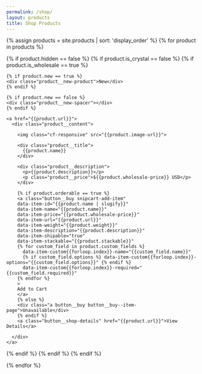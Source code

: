 ```yaml
---
permalink: /shop/
layout: products
title: Shop Products
---
```


{% assign products = site.products | sort: 'display_order' %}
{% for product in products %}

{% if product.hidden == false %}
{% if product.is_crystal == false %}
{% if product.is_wholesale == true %}

<div class="product {% if product.cell_layout == "small" %}product--small{% endif %}">

  <div class="product__container">

    {% if product.new == true %}
    <div class="product__new-product">New</div>
    {% endif %}

    {% if product.new == false %}
    <div class="product__new-spacer"></div>
    {% endif %}

    <a href="{{product.url}}">
      <div class="product__content">

        <img class="cf-responsive" src="{{product.image-url}}">

        <div class="product__title">
          {{product.name}}
        </div>

        <div class="product__description">
          <p>{{product.description}}</p>
          <p class="product__price">${{product.wholesale-price}} USD</p>
        </div>

        {% if product.orderable == true %}
        <a class="button__buy snipcart-add-item"
        data-item-id="{{product.name | slugify}}"
        data-item-name="{{product.name}}"
        data-item-price="{{product.wholesale-price}}"
        data-item-url="{{product.url}}"
        data-item-weight="{{product.weight}}"
        data-item-description="{{product.description}}"
        data-item-shipable="true"
        data-item-stackable="{{product.stackable}}"
        {% for custom_field in product.custom_fields %}
          data-item-custom{{forloop.index}}-name="{{custom_field.name}}"
          {% if custom_field.options %} data-item-custom{{forloop.index}}-options="{{custom_field.options}}" {% endif %}
          data-item-custom{{forloop.index}}-required="{{custom_field.required}}"
        {% endfor %}
        >
        Add to Cart
        </a>
        {% else %}
        <div class="a button__buy button__buy--item-page">Unavailable</div>
        {% endif %}
        <a class="button__shop-details" href="{{product.url}}">View Details</a>

      </div>
    </a>

  </div>

</div>

{% endif %}
{% endif %}
{% endif %}

{% endfor %}
